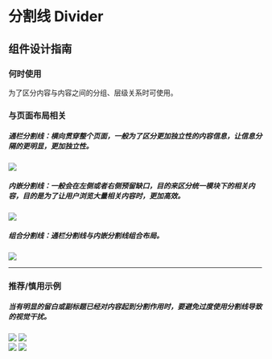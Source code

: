 # 分割线 Divider

## 组件设计指南

### 何时使用

为了区分内容与内容之间的分组、层级关系时可使用。

### 与页面布局相关

##### 通栏分割线：横向贯穿整个页面，一般为了区分更加独立性的内容信息，让信息分隔的更明显，更加独立性。

<div class="legend">
  <div class="item">
    <img src="https://oteam-tdesign-1258344706.cos.ap-guangzhou.myqcloud.com/site/design/mobile-guide/Divider%201.png" />
    <em></em>
  </div>
</div>


##### 内嵌分割线：一般会在左侧或者右侧预留缺口，目的来区分统一模块下的相关内容，目的是为了让用户浏览大量相关内容时，更加高效。

<div class="legend">
  <div class="item">
    <img src="https://oteam-tdesign-1258344706.cos.ap-guangzhou.myqcloud.com/site/design/mobile-guide/Divider%202.png" />
    <em></em>
  </div>
</div>
  
##### 组合分割线：通栏分割线与内嵌分割线组合布局。

<div class="legend">
  <div class="item">
    <img src="https://oteam-tdesign-1258344706.cos.ap-guangzhou.myqcloud.com/site/design/mobile-guide/Divider%203.png" />
    <em></em>
  </div>
</div>
  
<hr />


### 推荐/慎用示例

##### 当有明显的留白或副标题已经对内容起到分割作用时，要避免过度使用分割线导致的视觉干扰。

<div class="legend">
  <div class="item">
    <img src="https://oteam-tdesign-1258344706.cos.ap-guangzhou.myqcloud.com/site/design/mobile-guide/Divider%204-1.png" />
    <img class="tag" src="https://oteam-tdesign-1258344706.cos.ap-guangzhou.myqcloud.com/site/doc/good.png" />
  </div>

  <div class="item">
    <img src="https://oteam-tdesign-1258344706.cos.ap-guangzhou.myqcloud.com/site/design/mobile-guide/Divider%204-2.png" />
    <img class="tag" src="https://oteam-tdesign-1258344706.cos.ap-guangzhou.myqcloud.com/site/doc/bad.png" />
  </div>
</div>
